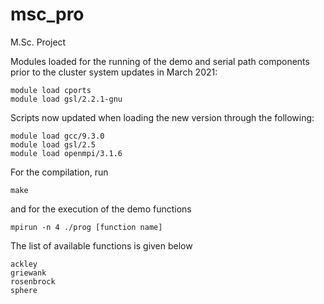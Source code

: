 # msc_pro
M.Sc. Project

Modules loaded for the running of the demo and serial path components prior to the cluster system updates in March 2021:
```
module load cports
module load gsl/2.2.1-gnu
```
Scripts now updated when loading the new version through the following:
```
module load gcc/9.3.0
module load gsl/2.5
module load openmpi/3.1.6
```
For the compilation, run
```
make
```
and for the execution of the demo functions

```
mpirun -n 4 ./prog [function name]
```
The list of available functions is given below

```
ackley
griewank
rosenbrock
sphere
```

